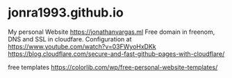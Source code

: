 # jonra1993.github.io
My personal Website https://jonathanvargas.ml
Free domain in freenom, DNS and SSL in cloudfare. Configuration at https://www.youtube.com/watch?v=03FWyoHxDKk  https://blog.cloudflare.com/secure-and-fast-github-pages-with-cloudflare/

free templates https://colorlib.com/wp/free-personal-website-templates/
